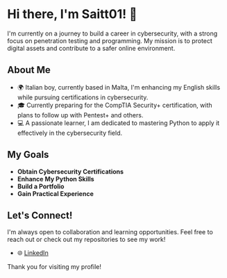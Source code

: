 # Hi there, I'm Saitt01! 👋

I'm currently on a journey to build a career in cybersecurity, with a strong focus on penetration testing and programming. My mission is to protect digital assets and contribute to a safer online environment.

## About Me

- 🌍 Italian boy, currently based in Malta, I'm enhancing my English skills while pursuing certifications in cybersecurity.
- 🎓 Currently preparing for the CompTIA Security+ certification, with plans to follow up with Pentest+ and others.
- 💻 A passionate learner, I am dedicated to mastering Python to apply it effectively in the cybersecurity field.

## My Goals

- **Obtain Cybersecurity Certifications**
- **Enhance My Python Skills**
- **Build a Portfolio**
- **Gain Practical Experience**

## Let's Connect!

I'm always open to collaboration and learning opportunities. Feel free to reach out or check out my repositories to see my work!

- 🌐 [LinkedIn](https://www.linkedin.com/in/andrea-saitta-18631125a/)

Thank you for visiting my profile!
